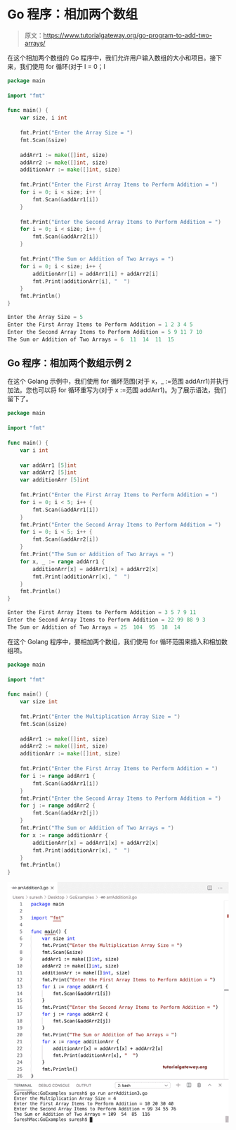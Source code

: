 # Go 程序：相加两个数组

> 原文：<https://www.tutorialgateway.org/go-program-to-add-two-arrays/>

在这个相加两个数组的 Go 程序中，我们允许用户输入数组的大小和项目。接下来，我们使用 for 循环(对于 I = 0；I

```go
package main

import "fmt"

func main() {
    var size, i int

    fmt.Print("Enter the Array Size = ")
    fmt.Scan(&size)

    addArr1 := make([]int, size)
    addArr2 := make([]int, size)
    additionArr := make([]int, size)

    fmt.Print("Enter the First Array Items to Perform Addition = ")
    for i = 0; i < size; i++ {
        fmt.Scan(&addArr1[i])
    }

    fmt.Print("Enter the Second Array Items to Perform Addition = ")
    for i = 0; i < size; i++ {
        fmt.Scan(&addArr2[i])
    }

    fmt.Print("The Sum or Addition of Two Arrays = ")
    for i = 0; i < size; i++ {
        additionArr[i] = addArr1[i] + addArr2[i]
        fmt.Print(additionArr[i], "  ")
    }
    fmt.Println()
}
```

```go
Enter the Array Size = 5
Enter the First Array Items to Perform Addition = 1 2 3 4 5
Enter the Second Array Items to Perform Addition = 5 9 11 7 10
The Sum or Addition of Two Arrays = 6  11  14  11  15 
```

## Go 程序：相加两个数组示例 2

在这个 Golang 示例中，我们使用 for 循环范围(对于 x，_ :=范围 addArr1)并执行加法。您也可以将 for 循环重写为(对于 x :=范围 addArr1)。为了展示语法，我们留下了。

```go
package main

import "fmt"

func main() {
    var i int

    var addArr1 [5]int
    var addArr2 [5]int
    var additionArr [5]int

    fmt.Print("Enter the First Array Items to Perform Addition = ")
    for i = 0; i < 5; i++ {
        fmt.Scan(&addArr1[i])
    }
    fmt.Print("Enter the Second Array Items to Perform Addition = ")
    for i = 0; i < 5; i++ {
        fmt.Scan(&addArr2[i])
    }
    fmt.Print("The Sum or Addition of Two Arrays = ")
    for x, _ := range addArr1 {
        additionArr[x] = addArr1[x] + addArr2[x]
        fmt.Print(additionArr[x], "  ")
    }
    fmt.Println()
}
```

```go
Enter the First Array Items to Perform Addition = 3 5 7 9 11
Enter the Second Array Items to Perform Addition = 22 99 88 9 3
The Sum or Addition of Two Arrays = 25  104  95  18  14 
```

在这个 Golang 程序中，要相加两个数组，我们使用 for 循环范围来插入和相加数组项。

```go
package main

import "fmt"

func main() {
    var size int

    fmt.Print("Enter the Multiplication Array Size = ")
    fmt.Scan(&size)

    addArr1 := make([]int, size)
    addArr2 := make([]int, size)
    additionArr := make([]int, size)

    fmt.Print("Enter the First Array Items to Perform Addition = ")
    for i := range addArr1 {
        fmt.Scan(&addArr1[i])
    }
    fmt.Print("Enter the Second Array Items to Perform Addition = ")
    for j := range addArr2 {
        fmt.Scan(&addArr2[j])
    }
    fmt.Print("The Sum or Addition of Two Arrays = ")
    for x := range additionArr {
        additionArr[x] = addArr1[x] + addArr2[x]
        fmt.Print(additionArr[x], "  ")
    }
    fmt.Println()
}
```

![Golang Program to Add Two Arrays 3](img/e71af052f0b6c1efcf1947bffe2b17c0.png)